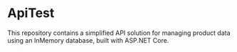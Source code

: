 # ApiTest
This repository contains a simplified API solution for managing product data using an InMemory database, built with ASP.NET Core. 
